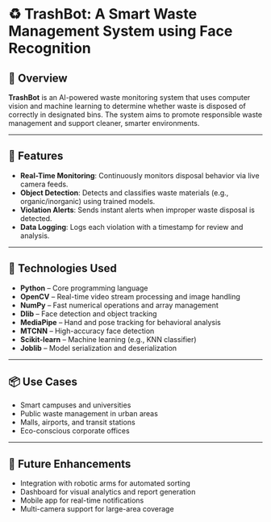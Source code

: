 # ♻️ TrashBot: A Smart Waste Management System using Face Recognition

## 📖 Overview

**TrashBot** is an AI-powered waste monitoring system that uses computer vision and machine learning to determine whether waste is disposed of correctly in designated bins. The system aims to promote responsible waste management and support cleaner, smarter environments.

---

## 🚀 Features

* **Real-Time Monitoring**: Continuously monitors disposal behavior via live camera feeds.
* **Object Detection**: Detects and classifies waste materials (e.g., organic/inorganic) using trained models.
* **Violation Alerts**: Sends instant alerts when improper waste disposal is detected.
* **Data Logging**: Logs each violation with a timestamp for review and analysis.

---

## 🧠 Technologies Used

* **Python** – Core programming language
* **OpenCV** – Real-time video stream processing and image handling
* **NumPy** – Fast numerical operations and array management
* **Dlib** – Face detection and object tracking
* **MediaPipe** – Hand and pose tracking for behavioral analysis
* **MTCNN** – High-accuracy face detection
* **Scikit-learn** – Machine learning (e.g., KNN classifier)
* **Joblib** – Model serialization and deserialization

---

## 📦 Use Cases

* Smart campuses and universities
* Public waste management in urban areas
* Malls, airports, and transit stations
* Eco-conscious corporate offices

---

## 🔮 Future Enhancements

* Integration with robotic arms for automated sorting
* Dashboard for visual analytics and report generation
* Mobile app for real-time notifications
* Multi-camera support for large-area coverage
